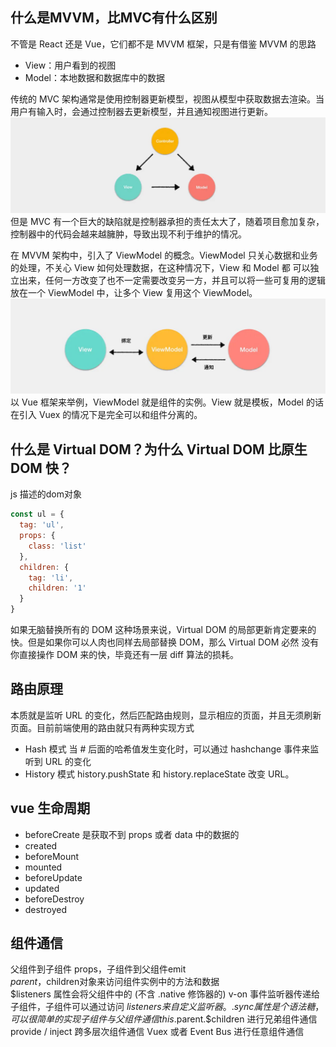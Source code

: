 ## 什么是MVVM，比MVC有什么区别
不管是 React 还是 Vue，它们都不是 MVVM 框架，只是有借鉴 MVVM 的思路

- View：用户看到的视图
- Model：本地数据和数据库中的数据

传统的 MVC 架构通常是使用控制器更新模型，视图从模型中获取数据去渲染。当用户有输入时，会通过控制器去更新模型，并且通知视图进行更新。
![](../../../src/asstes/img/InterviewQuestions/mvc.jpeg)
但是 MVC 有一个巨大的缺陷就是控制器承担的责任太大了，随着项目愈加复杂，控制器中的代码会越来越臃肿，导致出现不利于维护的情况。

在 MVVM 架构中，引入了 ViewModel 的概念。ViewModel 只关心数据和业务的处理，不关心 View 如何处理数据，在这种情况下，View 和 Model 都
可以独立出来，任何一方改变了也不一定需要改变另一方，并且可以将一些可复用的逻辑放在一个 ViewModel 中，让多个 View 复用这个 ViewModel。
![](../../../src/asstes/img/InterviewQuestions/mvvm.jpeg)
以 Vue 框架来举例，ViewModel 就是组件的实例。View 就是模板，Model 的话在引入 Vuex 的情况下是完全可以和组件分离的。

## 什么是 Virtual DOM？为什么 Virtual DOM 比原生 DOM 快？
js 描述的dom对象
```js
const ul = {
  tag: 'ul',
  props: {
    class: 'list'
  },
  children: {
    tag: 'li',
    children: '1'
  }
}
```
如果无脑替换所有的 DOM 这种场景来说，Virtual DOM 的局部更新肯定要来的快。但是如果你可以人肉也同样去局部替换 DOM，那么 Virtual DOM 必然
没有你直接操作 DOM 来的快，毕竟还有一层 diff 算法的损耗。

## 路由原理
本质就是监听 URL 的变化，然后匹配路由规则，显示相应的页面，并且无须刷新页面。目前前端使用的路由就只有两种实现方式

- Hash 模式
当 # 后面的哈希值发生变化时，可以通过 hashchange 事件来监听到 URL 的变化
- History 模式
history.pushState 和 history.replaceState 改变 URL。

## vue 生命周期
- beforeCreate
  是获取不到 props 或者 data 中的数据的
- created
- beforeMount
- mounted
- beforeUpdate
- updated
- beforeDestroy
- destroyed

## 组件通信
父组件到子组件 props，子组件到父组件emit   
$parent，$children对象来访问组件实例中的方法和数据   
$listeners 属性会将父组件中的 (不含 .native 修饰器的) v-on 事件监听器传递给子组件，子组件可以通过访问 $listeners 来自定义监听器。  
.sync 属性是个语法糖，可以很简单的实现子组件与父组件通信  
this.$parent.$children 进行兄弟组件通信   
provide / inject    跨多层次组件通信
Vuex 或者 Event Bus  进行任意组件通信
